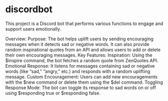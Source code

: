 # discordbot

This project is a Discord bot that performs various functions to engage and support users emotionally.

Overview:
Purpose: The bot helps uplift users by sending encouraging messages when it detects sad or negative words. It can also provide random inspirational quotes from an API and allows users to add or delete their own encouraging messages.
Key Features:
Inspiration: Using the $inspire command, the bot fetches a random quote from ZenQuotes API.
Emotional Response: It listens for messages containing sad or negative words (like “sad,” “angry,” etc.) and responds with a random uplifting message.
Custom Encouragement: Users can add new encouragements with the $new command or delete them using the $del command.
Toggling Response Mode: The bot can toggle its response to sad words on or off using $responding true or $responding false.

